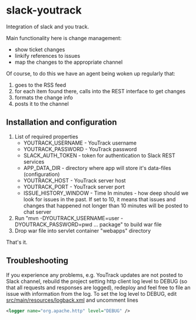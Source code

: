 slack-youtrack
==============

Integration of slack and you track.

Main functionality here is change management:

* show ticket changes
* linkify references to issues
* map the changes to the appropriate channel

Of course, to do this we have an agent being woken up regularly that:

1. goes to the RSS feed
1. for each item found there, calls into the REST interface to get changes
1. formats the change info
1. posts it to the channel

Installation and configuration
------------
1. List of required properties
    * YOUTRACK_USERNAME - YouTrack username
    * YOUTRACK_PASSWORD - YouTrack password
    * SLACK_AUTH_TOKEN - token for authentication to Slack REST services
    * APP_DATA_DIR - directory where app will store it's data-files (configuration)
    * YOUTRACK_HOST - YouTrack server host
    * YOUTRACK_PORT - YouTrack server port
    * ISSUE_HISTORY_WINDOW - Time In minutes - how deep should we look for issues in the past. If set to 10, it means that issues and changes that happened not longer than 10 minutes will be posted to chat server
2. Run "mvn -DYOUTRACK_USERNAME=user -DYOUTRACK_PASSWORD=pwd ... package" to build war file
3. Drop war file into servlet container "webapps" directory

That's it.

Troubleshooting
------------

If you experience any problems, e.g. YouTrack updates are not posted to Slack channel, rebuild the project setting http client log level to DEBUG (so that all requests and responses are logged), redeploy and feel free to file an issue with information from the log. To set the log level to DEBUG, edit [src/main/resources/logback.xml](https://github.com/ontometrics/slack-youtrack/blob/master/src/main/resources/logback.xml) and uncomment lines

```xml
<logger name="org.apache.http" level="DEBUG" />
```
